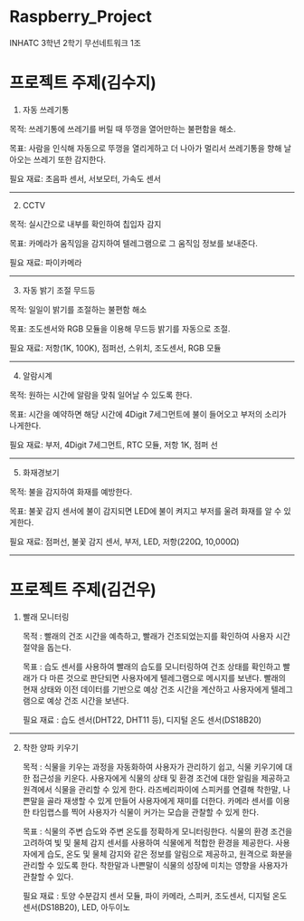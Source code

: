# Raspberry_Project
INHATC 3학년 2학기 무선네트워크 1조

# 프로젝트 주제(김수지)

1. 자동 쓰레기통
   
목적: 쓰레기통에 쓰레기를 버릴 때 뚜껑을 열어만하는 불편함을 해소.

목표: 사람을 인식해 자동으로 뚜껑을 열리게하고 더 나아가 멀리서 쓰레기통을 향해 날아오는 쓰레기 또한 감지한다.

필요 재료: 초음파 센서, 서보모터, 가속도 센서
* * *
2. CCTV
   
목적: 실시간으로 내부를 확인하여 칩입자 감지

목표: 카메라가 움직임을 감지하여 텔레그램으로 그 움직임 정보를 보내준다.

필요 재료: 파이카메라
* * *
3. 자동 밝기 조절 무드등

목적: 일일이 밝기를 조절하는 불편함 해소

목표: 조도센서와 RGB 모듈을 이용해 무드등 밝기를 자동으로 조절.

필요 재료: 저항(1K, 100K), 점퍼선, 스위치, 조도센서, RGB 모듈
* * *
4. 알람시계

목적: 원하는 시간에 알람을 맞춰 일어날 수 있도록 한다.

목표: 시간을 예약하면 해당 시간에 4Digit 7세그먼트에 불이 들어오고 부저의 소리가 나게한다.

필요 재료: 부저, 4Digit 7세그먼트, RTC 모듈, 저항 1K, 점퍼 선 
* * *
5. 화재경보기

목적: 불을 감지하여 화재를 예방한다.

목표: 불꽃 감지 센서에 불이 감지되면 LED에 불이 켜지고 부저를 울려 화재를 알 수 있게한다.

필요 재료: 점퍼선, 불꽃 감지 센서, 부저, LED, 저항(220Ω, 10,000Ω)

* * *

# 프로젝트 주제(김건우)

1. 빨래 모니터링
   
   목적 : 빨래의 건조 시간을 예측하고, 빨래가 건조되었는지를 확인하여 사용자 시간절약을 돕는다.

   목표 : 습도 센서를 사용하여 빨래의 습도를 모니터링하여 건조 상태를 확인하고 빨래가 다 마른 것으로 판단되면 사용자에게 텔레그램으로 메시지를 보낸다.
          빨래의 현재 상태와 이전 데이터를 기반으로 예상 건조 시간을 계산하고 사용자에게 텔레그램으로 예상 건조 시간을 보낸다.

   필요 재료 : 습도 센서(DHT22, DHT11 등), 디지털 온도 센서(DS18B20)
***
2. 착한 양파 키우기

   목적 : 식물을 키우는 과정을 자동화하여 사용자가 관리하기 쉽고, 식물 키우기에 대한 접근성을 키운다.
          사용자에게 식물의 상태 및 환경 조건에 대한 알림을 제공하고 원격에서 식물을 관리할 수 있게 한다.
          라즈베리파이에 스피커를 연결해 착한말, 나쁜말을 골라 재생할 수 있게 만들어 사용자에게 재미를 더한다.
          카메라 센서를 이용한 타임랩스를 찍어 사용자가 식물이 커가는 모습을 관찰할 수 있게 한다.

   목표 : 식물의 주변 습도와 주변 온도를 정확하게 모니터링한다.
          식물의 환경 조건을 고려하여 빛 및 물체 감지 센서를 사용하여 식물에게 적합한 환경을 제공한다.
          사용자에게 습도, 온도 및 물체 감지와 같은 정보를 알림으로 제공하고, 원격으로 화분을 관리할 수 있도록 한다.
          착한말과 나쁜말이 식물의 성장에 미치는 영향을 사용자가 관찰할 수 있다.

   필요 재료 :  토양 수분감지 센서 모듈, 파이 카메라, 스피커, 조도센서, 디지털 온도 센서(DS18B20), LED, 아두이노


